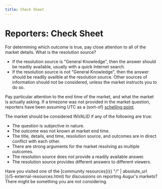 ```yaml
---
title: Check Sheet
---
```

# Reporters: Check Sheet

For determining which outcome is true, pay close attention to all of the market details. What is the resolution source?

- If the resolution source is "General Knowledge", then the answer should be readily available, usually with a quick Internet search.
- If the resolution source is not "General Knowledge", then the answer should be readily availble at the resolution source. Other sources of information should not be considered, unless the market instructs you to do so.

Pay particular attention to the end time of the market, and what the market is actually asking. If a timezone was not provided in the market question, reporters have been assuming UTC as a (sort-of) [schelling point](https://en.wikipedia.org/wiki/Focal_point_(game_theory)).

The market should be considered INVALID if any of the following are true:

- The question is subjective in nature.
- The outcome was not known at market end time.
- The title, details, end time, resolution source, and outcomes are in direct conflict with each other.
- There are strong arguments for the market resolving as multiple outcomes.
- The resolution source does not provide a readily available answer.
- The resolution source provides different answers to different viewers.

Have you visited one of the [community resources]({{ "/" | absolute_url }}/5-external-resources.html) for discussions on reporting Augur's markets? There might be something you are not considering.

